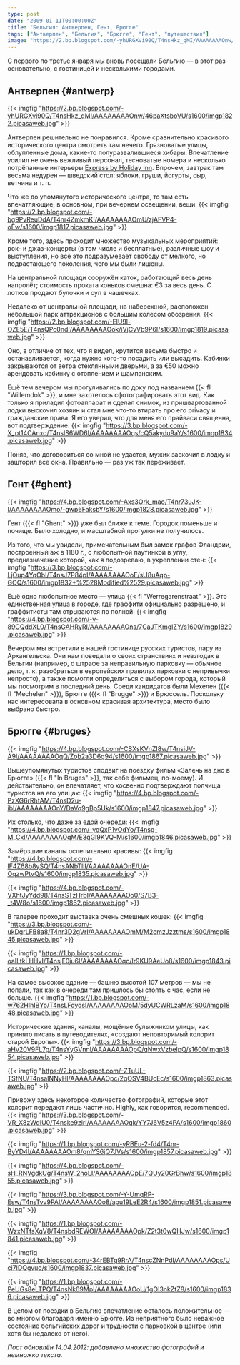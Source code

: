 ```yaml
---
type: post
date: "2009-01-11T00:00:00Z"
title: "Бельгия: Антверпен, Гент, Брюгге"
tags: ["Антверпен", "Бельгия", "Брюгге", "Гент", "путешествия"]
image: "https://2.bp.blogspot.com/-yhURGXvi90Q/T4nsHkz_qMI/AAAAAAAAOnw/46paXtsboVU/s1600/imgp1822.picasaweb.jpg"
---
```


С первого по третье января мы вновь посещали Бельгию — в этот раз основательно, с гостиницей и несколькими городами.

## Антверпен {#antwerp}

{{< imgfig "https://2.bp.blogspot.com/-yhURGXvi90Q/T4nsHkz_qMI/AAAAAAAAOnw/46paXtsboVU/s1600/imgp1822.picasaweb.jpg" >}}

<!--more-->

Антверпен решительно не понравился. Кроме сравнительно красивого исторического центра смотреть там нечего. Грязноватые улицы, облупленные дома, какие-то полуразвалившиеся хибары. Впечатление усилил не очень вежливый персонал, тесноватые номера и несколько потрёпанные интерьеры [Express by Holiday Inn](http://www.ichotelsgroup.com/h/d/ex/1/en/hotel/anrhe). Впрочем, завтрак там весьма недурен — шведский стол: яблоки, груши, йогурты, сыр, ветчина и т.&nbsp;п.

Что же до упомянутого исторического центра, то там есть впечатляющие, в основном, при вечернем освещении, вещи.
{{< imgfig "https://2.bp.blogspot.com/-bg9PvReuDdA/T4nr4ZmkmKI/AAAAAAAAOmU/zjAFVP4-oEw/s1600/imgp1817.picasaweb.jpg" >}}

Кроме того, здесь проходит множество музыкальных мероприятий: рок- и джаз-концерты (в том числе и бесплатные), различные шоу и выступления, но всё это подразумевает свободу от мелкого, но подрастающего поколения, чего мы были лишены.

На центральной площади сооружён каток, работающий весь день напролёт; стоимость проката коньков смешна: €3 за весь день. С лотков продают булочки и суп в чашечках.

Недалеко от центральной площади, на набережной, расположен небольшой парк аттракционов с большим колесом обозрения.
{{< imgfig "https://2.bp.blogspot.com/-ElU9l-OZE5E/T4nsQPc0ndI/AAAAAAAAOok/iVjCvVb9P6I/s1600/imgp1819.picasaweb.jpg" >}}

Оно, в отличие от тех, что я видел, крутится весьма быстро и останавливается, когда нужно кого-то посадить или высадить. Кабинки закрываются от ветра стеклянными дверьми, а за €50 можно арендовать кабинку с отоплением и шампанским.

Ещё тем вечером мы прогуливались по доку под названием {{< fl "Willemdok" >}}, и мне захотелось сфотографировать этот вид. Как только я приладил фотоаппарат и сделал снимок, из пришвартованной лодки выскочил хозяин и стал мне что-то втирать про его privacy и гражданские права. Я его уверил, что для меня его прайваси священна, вот подтверждение:
{{< imgfig "https://3.bp.blogspot.com/-X_pt14CAnxo/T4nslS6WD6I/AAAAAAAAOqs/cQ5akydu9aY/s1600/imgp1834.picasaweb.jpg" >}}

Поняв, что договориться со мной не удастся, мужик заскочил в лодку и зашторил все окна. Правильно — раз уж так переживает.

## Гент {#ghent}

{{< imgfig "https://4.bp.blogspot.com/-Axs3Ork_mao/T4nr73uJK-I/AAAAAAAAOmo/-gwp6FaksbY/s1600/imgp1828.picasaweb.jpg" >}}

Гент ({{< fl "Ghent" >}}) уже был ближе к теме. Городок поменьше и почище. Было холодно, и масштабной прогулки не получилось.

Из того, что мы увидели, примечательным был замок графов Фландрии, построенный аж в 1180 г., с любопытной паутинкой в углу, предназначение которой, как я подозреваю, в укреплении стен:
{{< imgfig "https://3.bp.blogspot.com/-LjOup4YqObI/T4nsJ7P84pI/AAAAAAAAOoE/sU8uAqp-GOQ/s1600/imgp1832+%2528Modified%2529.picasaweb.jpg" >}}

Ещё одно любопытное место — улица {{< fl "Werregarenstraat" >}}. Это единственная улица в городе, где граффити официально разрешено, и граффитисты там отрываются по полной:
{{< imgfig "https://4.bp.blogspot.com/-v-89GQddXL0/T4nsGAHRyRI/AAAAAAAAOns/7CaJTKmgIZY/s1600/imgp1829.picasaweb.jpg" >}}

Вечером мы встретили в нашей гостинице русских туристов, пару из Архангельска. Они нам поведали о своих странствиях и невзгодах в Бельгии (например, о штрафе за неправильную парковку — обычное дело, т.&nbsp;к. разобраться в европейских правилах парковки с непривычки непросто), а также помогли определиться с выбором города, который мы посмотрим в последний день. Среди кандидатов были Мехелен ({{< fl "Mechelen" >}}), Брюгге ({{< fl "Brugge" >}}) и Брюссель. Поскольку нас интересовала в основном красивая архитектура, место было выбрано быстро.

## Брюгге {#bruges}

{{< imgfig "https://4.bp.blogspot.com/-CSXsKVnZI8w/T4nsiJV-A9I/AAAAAAAAOqQ/Zob2a3D6g94/s1600/imgp1867.picasaweb.jpg" >}}

Вышеупомянутых туристов сподвиг на поездку фильм «Залечь на дно в Брюгге» ({{< fl "In Bruges" >}}, так себе фильмец, по-моему). И действительно, он впечатляет, что косвенно подтверждают полчища туристов на его улицах:
{{< imgfig "https://4.bp.blogspot.com/-PzXG6rRhtAM/T4nsD2u-ibI/AAAAAAAAOnY/DaVq9gBp5Uk/s1600/imgp1847.picasaweb.jpg" >}}

Их столько, что даже за едой очереди:
{{< imgfig "https://4.bp.blogspot.com/-yoQxP1vOdYo/T4nsg-M_CxI/AAAAAAAAOqM/E3qGI9KVQ-M/s1600/imgp1846.picasaweb.jpg" >}}

Замёрзшие каналы ослепительно красивы:
{{< imgfig "https://4.bp.blogspot.com/-lF4Z68b8ySQ/T4nsANbTliI/AAAAAAAAOnE/UA-OqzwPtvQ/s1600/imgp1835.picasaweb.jpg" >}}

{{< imgfig "https://4.bp.blogspot.com/-VXhtJyYdd98/T4nsSTzHrbI/AAAAAAAAOo0/S7B3-_t4W8o/s1600/imgp1862.picasaweb.jpg" >}}

В галерее проходит выставка очень смешных кошек:
{{< imgfig "https://3.bp.blogspot.com/-ukDgrLFB8a8/T4nr3D2gVrI/AAAAAAAAOmM/M2cmzJzztms/s1600/imgp1845.picasaweb.jpg" >}}

{{< imgfig "https://1.bp.blogspot.com/-oaILtkLHHvI/T4nsjF0ju6I/AAAAAAAAOqc/Ir9KU9AeUo8/s1600/imgp1843.picasaweb.jpg" >}}

На самое высокое здание — башню высотой 107 метров — мы не попали, так как в очереди там пришлось бы стоять с час, если не больше.
{{< imgfig "https://1.bp.blogspot.com/-w762HIhIBYo/T4nsLFoyosI/AAAAAAAAOoM/5dyUCWRLzaM/s1600/imgp1848.picasaweb.jpg" >}}

Исторические здания, каналы, мощёные булыжником улицы, как принято писать в путеводителях, «создают неповторимый колорит старой Европы».
{{< imgfig "https://3.bp.blogspot.com/-aHv20V9FL7g/T4nsYyGVnnI/AAAAAAAAOpQ/qNwxVzbelpQ/s1600/imgp1854.picasaweb.jpg" >}}

{{< imgfig "https://2.bp.blogspot.com/-ZTuUL-TSfNU/T4nsaINNyHI/AAAAAAAAOpc/2qOSV4BUcEc/s1600/imgp1863.picasaweb.jpg" >}}

Привожу здесь некоторое количество фотографий, которые этот колорит передают лишь частично. Highly, как говорится, recommended.
{{< imgfig "https://3.bp.blogspot.com/-VR_X8zWdIU0/T4nske9zirI/AAAAAAAAOqk/YY7J6V5z4PA/s1600/imgp1860.picasaweb.jpg" >}}

{{< imgfig "https://1.bp.blogspot.com/-yRBEu-2-fd4/T4nr-ByYD4I/AAAAAAAAOm8/qmYS6jQ7JVs/s1600/imgp1857.picasaweb.jpg" >}}

{{< imgfig "https://4.bp.blogspot.com/-sH_RNVgdkUg/T4nsW_2noLI/AAAAAAAAOpE/7QUy20GrBhw/s1600/imgp1855.picasaweb.jpg" >}}

{{< imgfig "https://3.bp.blogspot.com/-Y-UmqRP-Esw/T4nsTvv9PAI/AAAAAAAAOo8/apu19LeE2R4/s1600/imgp1851.picasaweb.jpg" >}}

{{< imgfig "https://1.bp.blogspot.com/-WzxNTfsXqV8/T4nsbdREWOI/AAAAAAAAOpk/Z2t3t0wQHJw/s1600/imgp1841.picasaweb.jpg" >}}

{{< imgfig "https://4.bp.blogspot.com/-34rEBTg9RrA/T4nscZNnPdI/AAAAAAAAOps/Uci7IDQgvuo/s1600/imgp1837.picasaweb.jpg" >}}

{{< imgfig "https://1.bp.blogspot.com/-PeUGs8eLTPQ/T4nsNk69MpI/AAAAAAAAOoU/1gOI3nkZtZ8/s1600/imgp1836.picasaweb.jpg" >}}

В целом от поездки в Бельгию впечатление осталось положительное — во многом благодаря именно Брюгге. Из неприятного было неважное состояние бельгийских дорог и трудности с парковкой в центре (или хотя бы недалеко от него).

*Пост обновлён 14.04.2012: добавлено множество фотографий и немножко текста.*
